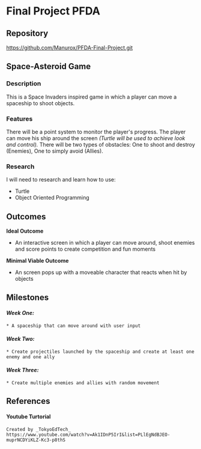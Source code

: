 # Final Project PFDA 

## Repository
https://github.com/Manurox/PFDA-Final-Project.git 

## Space-Asteroid Game
### **Description**
This is a Space Invaders inspired game in which a player can move a spaceship to shoot objects. 

### **Features**
There will be a point system to monitor the player's progress.
The player can move his ship around the screen
    _(Turtle will be used to achieve look and control)._
There will be two types of obstacles:
    One to shoot and destroy (Enemies),
    One to simply avoid (Allies).

### **Research**
I will need to research and learn how to use:
* Turtle
* Object Oriented Programming

## Outcomes
**Ideal Outcome**
* An interactive screen in which a player can move around, shoot enemies and score points to create competition and fun moments

**Minimal Viable Outcome**
* An screen pops up with a moveable character that reacts when hit by objects

## Milestones
#### _Week One:_
    * A spaceship that can move around with user input
#### _Week Two:_
    * Create projectiles launched by the spaceship and create at least one enemy and one ally
#### _Week Three:_
    * Create multiple enemies and allies with random movement

## References 
#### Youtube Turtorial  
    Created by _TokyoEdTech_
    https://www.youtube.com/watch?v=Ak1IDnP5IrI&list=PLlEgNdBJEO-muprNCDYiKLZ-Kc3-p8thS 

